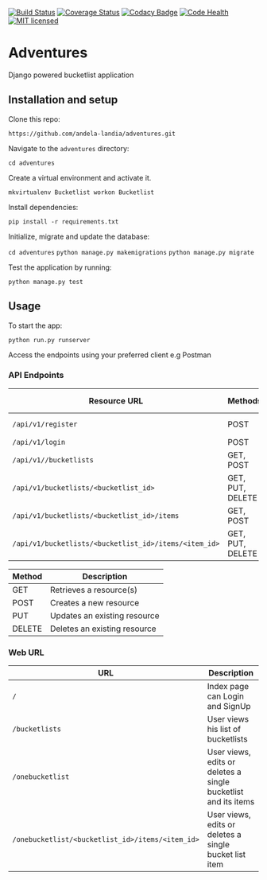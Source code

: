 [![Build Status](https://travis-ci.org/andela-landia/adventures.svg?branch=develop)](https://travis-ci.org/andela-landia/adventures)
[![Coverage Status](https://coveralls.io/repos/github/andela-landia/adventures/badge.svg?branch=develop)](https://coveralls.io/github/andela-landia/adventures?branch=develop)
[![Codacy Badge](https://api.codacy.com/project/badge/Grade/51601f79615546d289e916cd3817847a)](https://www.codacy.com/app/loice-andia/adventures?utm_source=github.com&amp;utm_medium=referral&amp;utm_content=andela-landia/adventures&amp;utm_campaign=Badge_Grade)
[![Code Health](https://landscape.io/github/andela-landia/adventures/develop/landscape.svg?style=flat)](https://landscape.io/github/andela-landia/adventures/develop)
[![MIT licensed](https://img.shields.io/badge/license-MIT-blue.svg)](https://raw.githubusercontent.com/hyperium/hyper/master/LICENSE)


# Adventures
Django powered bucketlist application

## Installation and setup

Clone this repo:

` https://github.com/andela-landia/adventures.git ` 

Navigate to the `adventures` directory:

` cd adventures ` 

Create a virtual environment and activate it.

` mkvirtualenv Bucketlist
workon Bucketlist `

Install dependencies:

` pip install -r requirements.txt `

Initialize, migrate and update the database:

` cd adventures `
` python manage.py makemigrations `
` python manage.py migrate `

Test the application by running:

` python manage.py test ` 

## Usage

To start the app:

` python run.py runserver `

Access the endpoints using your preferred client e.g Postman

### API Endpoints

| Resource URL | Methods | Description | Requires Token |
| -------- | ------------- | --------- |--------------- |
| `/api/v1/register` | POST  | User registration | FALSE |
| `/api/v1/login` | POST | User login | FALSE |
| `/api/v1//bucketlists` | GET, POST | A user's bucket lists | TRUE |
| `/api/v1/bucketlists/<bucketlist_id>` | GET, PUT, DELETE | A single bucket list | TRUE |
| `/api/v1/bucketlists/<bucketlist_id>/items` | GET, POST | Items in a bucket list | TRUE |
| `/api/v1/bucketlists/<bucketlist_id>/items/<item_id>` | GET, PUT, DELETE | A single bucket list item | TRUE |

| Method | Description |
|------- | ----------- |
| GET | Retrieves a resource(s) |
| POST | Creates a new resource |
| PUT | Updates an existing resource |
| DELETE | Deletes an existing resource |

### Web URL

|  URL |  Description | 
| -------- | ------------- | 
| `/` |  Index page can Login and SignUp| 
| `/bucketlists` | User views his list of bucketlists|
| `/onebucketlist` | User views, edits or deletes a single bucketlist and its items |
| `/onebucketlist/<bucketlist_id>/items/<item_id>` |  User views, edits or deletes a single bucket list item| 

